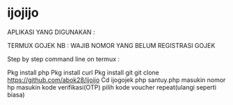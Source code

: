 # ijojijo
APLIKASI YANG DIGUNAKAN :

TERMUX
GOJEK
NB : WAJIB NOMOR YANG BELUM REGISTRASI GOJEK

Step by step command line on termux :

Pkg install php
Pkg install curl
Pkg install git
git clone https://github.com/abok28/ijoijo
Cd ijogojek
php santuy.php
masukin nomor hp
masukin kode verifikasi(OTP)
pilih kode voucher
repeat(ulangi seperti biasa)
